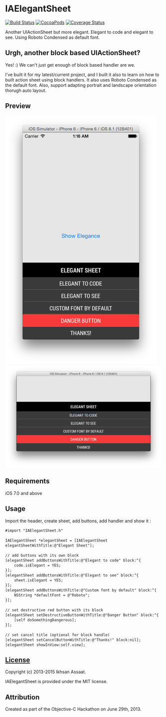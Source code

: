 # IAElegantSheet 
[![Build Status](https://travis-ci.org/ikhsan/IAElegantSheet.svg?branch=master)](https://travis-ci.org/ikhsan/IAElegantSheet)
[![CocoaPods](https://cocoapod-badges.herokuapp.com/v/IAElegantSheet/badge.png)](http://cocoapods.org/?q=iaelegantsheet)
[![Coverage Status](https://coveralls.io/repos/ikhsan/IAElegantSheet/badge.svg?branch=master)](https://coveralls.io/r/ikhsan/IAElegantSheet?branch=master)

Another UIActionSheet but more elegant. Elegant to code and elegant to see. Using Roboto Condensed as default font.

## Urgh, another block based UIActionSheet?

Yes! :) We can't just get enough of block based handler are we.

I've built it for my latest/current project, and I built it also to learn on how to built action sheet using block handlers. It also uses Roboto Condensed as the default font. Also, support adapting portrait and landscape orientation thorugh auto layout.

## Preview
![preview_portrait](Screenshots/portrait.png)
![preview_landscape](Screenshots/landscape.png)

## Requirements

iOS 7.0 and above


## Usage

Import the header, create sheet, add buttons, add handler and show it :

````objc
#import "IAElegantSheet.h"

IAElegantSheet *elegantSheet = [IAElegantSheet elegantSheetWithTitle:@"Elegant Sheet"];

// add buttons with its own block
[elegantSheet addButtonsWithTitle:@"Elegant to code" block:^{
	code.isElegant = YES;
}];
[elegantSheet addButtonsWithTitle:@"Elegant to see" block:^{
	sheet.isElegant = YES;
}];
[elegantSheet addButtonsWithTitle:@"Custom font by default" block:^{
	NSString *defaultFont = @"Roboto";
}];

// set destructive red button with its block
[elegantSheet setDestructiveButtonWithTitle:@"Danger Button" block:^{
	[self doSomethingDangerous];
}];

// set cancel title (optional for block handle)
[elegantSheet setCancelButtonWithTitle:@"Thanks!" block:nil];
[elegantSheet showInView:self.view];
````

## [License](LICENSE)

Copyright (c) 2013-2015 Ikhsan Assaat. 

IAElegantSheet is provided under the MIT license.

## Attribution

Created as part of the Objective-C Hackathon on June 29th, 2013.
